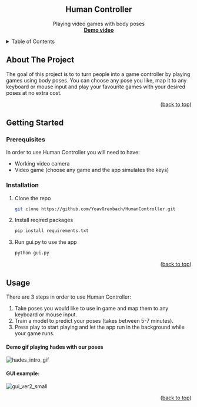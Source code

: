 <div id="top"></div>

<!-- PROJECT LOGO -->
<br />
<div align="center">

<h2 align="center">Human Controller</h2>

  <p align="center">
    Playing video games with body poses
    <br />
    <a href="https://youtu.be/v1qBOf-l7nQ"><strong>Demo video</strong></a>
    <br />
  </p>
</div>


<!-- TABLE OF CONTENTS -->
<details>
  <summary>Table of Contents</summary>
  <ol>
    <li>
      <a href="#about-the-project">About The Project</a>
   </li>
   <li>
     <a href="#getting-started">Getting Started</a>
     <ul>
     <li><a href="#prerequisites">Prerequisites</a></li>
      <li><a href="#installation">Installation</a></li>
     </ul>
   </li>
   <li><a href="#usage">Usage</a></li>
  </ol>
</details>



<!-- ABOUT THE PROJECT -->
## About The Project

The goal of this project is to to turn people into a game controller by playing games using body poses.
You can choose any pose you like, map it to any keyboard or mouse input and play your favourite games with your desired poses at no extra cost.

<p align="right">(<a href="#top">back to top</a>)</p>


<!-- GETTING STARTED -->
## Getting Started


### Prerequisites

In order to use Human Controller you will need to have:
* Working video camera
* Video game (choose any game and the app simulates the keys)

### Installation

1. Clone the repo
   ```sh
   git clone https://github.com/YoavOrenbach/HumanController.git
   ```
2. Install reqired packages
   ```sh
   pip install requirements.txt
   ```
3. Run gui.py to use the app
   ```sh
   python gui.py
   ```

<p align="right">(<a href="#top">back to top</a>)</p>



<!-- USAGE EXAMPLES -->
## Usage

There are 3 steps in order to use Human Controller:
1. Take poses you would like to use in game and map them to any keyboard or mouse input.
2. Train a model to predict your poses (takes between 5-7 minutes).
3. Press play to start playing and let the app run in the background while your game runs.

#### Demo gif playing hades with our poses  
![hades_intro_gif](https://user-images.githubusercontent.com/80704907/154738336-7d4aa904-3f71-43cc-b7b7-f2b467988a45.gif)

#### GUI example:

![gui_ver2_small](https://user-images.githubusercontent.com/80704907/156357246-df3913bf-a230-4fb2-9593-99f9f02d2fc8.png)


<p align="right">(<a href="#top">back to top</a>)</p>
